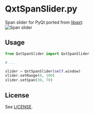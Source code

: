 # QxtSpanSlider.py
Span slider for PyQt ported from [libqxt](http://libqxt.bitbucket.org/doc):  
![Span slider](http://libqxt.bitbucket.org/doc/tip/images/qxtspanslider.png)

## Usage
``` python
from QxtSpanSlider import QxtSpanSlider

# ...

slider = QxtSpanSlider(self.window)
slider.setRange(0, 100)
slider.setSpan(30, 70)
```

## License

See [LICENSE](https://github.com/mkilling/QxtSpanSlider.py/blob/master/LICENSE).
